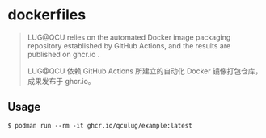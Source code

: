 # dockerfiles

> LUG@QCU relies on the automated Docker image packaging repository established by GitHub Actions, and the results are published on ghcr.io .
>
> LUG@QCU 依赖 GitHub Actions 所建立的自动化 Docker 镜像打包仓库，成果发布于 ghcr.io。

## Usage

```
$ podman run --rm -it ghcr.io/qculug/example:latest
```

